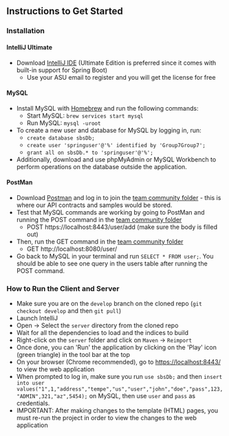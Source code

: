 ## Instructions to Get Started

### Installation
#### IntelliJ Ultimate
* Download [IntelliJ IDE](https://www.jetbrains.com/idea/download/#section=mac) (Ultimate Edition is preferred since it comes with built-in support for Spring Boot) 
   - Use your ASU email to register and you will get the license for free
#### MySQL
* Install MySQL with [Homebrew](https://brew.sh) and run the following commands:
   - Start MySQL: ```brew services start mysql```
   - Run MySQL: ```mysql -uroot```
* To create a new user and database for MySQL by logging in, run:
   - ```create database sbsDb;```
   - ```create user 'springuser'@'%' identified by 'Group7Group7';```
   - ```grant all on sbsDb.* to 'springuser'@'%';```
* Additionally, download and use phpMyAdmin or MySQL Workbench to perform operations on the database outside the application.
#### PostMan
* Download [Postman](https://www.postman.com/downloads/) and log in to join the [team community folder](https://app.getpostman.com/join-team?invite_code=0c416ee27ac0e75c461bcf79ab55bcb9) - this is where our API contracts and samples would be stored.
* Test that MySQL commands are working by going to PostMan and running the POST command in the [team community folder](https://app.getpostman.com/join-team?invite_code=0c416ee27ac0e75c461bcf79ab55bcb9)
   - POST https://localhost:8443/user/add (make sure the body is filled out)
* Then, run the GET command in the [team community folder](https://app.getpostman.com/join-team?invite_code=0c416ee27ac0e75c461bcf79ab55bcb9)
   - GET http://localhost:8080/user/
* Go back to MySQL in your terminal and run ```SELECT * FROM user;```. You should be able to see one query in the users table after running the POST command.


### How to Run the Client and Server
* Make sure you are on the ```develop``` branch on the cloned repo (```git checkout develop``` and then ```git pull```)
* Launch IntelliJ
* Open -> Select the ```server``` directory from the cloned repo
* Wait for all the dependencies to load and the indices to build
* Right-click on the ```server``` folder and click on ```Maven``` -> ```Reimport```
* Once done, you can 'Run' the application by clicking on the 'Play' icon (green triangle) in the tool bar at the top
* On your browser (Chrome recommended), go to [https://localhost:8443/](https://localhost:8443/) to view the web application
* When prompted to log in, make sure you run ```use sbsDb;``` and then ```insert into user values("1",1,"address","tempe","us","user","john","doe","pass",123,"ADMIN",321,"az",5454);``` on MySQL, then use ```user``` and ```pass``` as credentials.
* IMPORTANT: After making changes to the template (HTML) pages, you must re-run the project in order to view the changes to the web application
